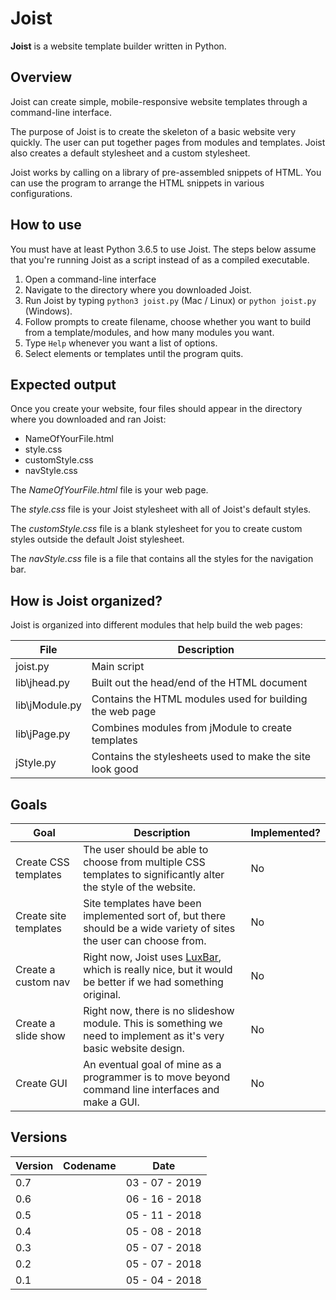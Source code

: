 # Joist

**Joist** is a website template builder written in Python.

## Overview

Joist can create simple, mobile-responsive website templates through a command-line interface.

The purpose of Joist is to create the skeleton of a basic website very quickly. The user can put together pages from modules and templates. Joist also creates a default stylesheet and a custom stylesheet.

Joist works by calling on a library of pre-assembled snippets of HTML. You can use the program to arrange the HTML snippets in various configurations.

## How to use

You must have at least Python 3.6.5 to use Joist. The steps below assume that you're running Joist as a script instead of as a compiled executable.

1. Open a command-line interface
2. Navigate to the directory where you downloaded Joist.
3. Run Joist by typing `python3 joist.py` (Mac / Linux) or `python joist.py` (Windows).
4. Follow prompts to create filename, choose whether you want to build from a template/modules, and how many modules you want.
5. Type `Help` whenever you want a list of options.
6. Select elements or templates until the program quits.

## Expected output

Once you create your website, four files should appear in the directory where you downloaded and ran Joist:

* NameOfYourFile.html
* style.css
* customStyle.css
* navStyle.css

The *NameOfYourFile.html* file is your web page.

The *style.css* file is your Joist stylesheet with all of Joist's default styles.

The *customStyle.css* file is a blank stylesheet for you to create custom styles outside the default Joist stylesheet.

The *navStyle.css* file is a file that contains all the styles for the navigation bar.

## How is Joist organized?

Joist is organized into different modules that help build the web pages:

| File           | Description                                              |
|----------------|----------------------------------------------------------|
| joist.py       | Main script                                              |
| lib\jhead.py   | Built out the head/end of the HTML document              |
| lib\jModule.py | Contains the HTML modules used for building the web page |
| lib\jPage.py   | Combines modules from jModule to create templates        |
| jStyle.py      | Contains the stylesheets used to make the site look good |

## Goals

| Goal                  | Description                                                                                                                                  | Implemented? |
|-----------------------|----------------------------------------------------------------------------------------------------------------------------------------------|--------------|
| Create CSS templates  | The user should be able to choose from multiple CSS templates to significantly alter the style of the website.                               | No           |
| Create site templates | Site templates have been implemented sort of, but there should be a wide variety of sites the user can choose from.                          | No           |
| Create a custom nav   | Right now, Joist uses [LuxBar](https://github.com/balzss/luxbar), which is really nice, but it would be better if we had something original. | No           |
| Create a slide show   | Right now, there is no slideshow module. This is something we need to implement as it's very basic website design.                           | No           |
| Create GUI            | An eventual goal of mine as a programmer is to move beyond command line interfaces and make a GUI.                                           | No           |

## Versions

| Version | Codename | Date           |
|---------|----------|----------------|
| 0.7     |          | 03 - 07 - 2019 |
| 0.6     |          | 06 - 16 - 2018 |
| 0.5     |          | 05 - 11 - 2018 |
| 0.4     |          | 05 - 08 - 2018 |
| 0.3     |          | 05 - 07 - 2018 |
| 0.2     |          | 05 - 07 - 2018 |
| 0.1     |          | 05 - 04 - 2018 |
